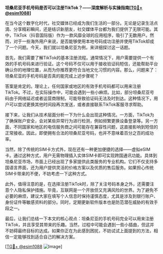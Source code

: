**坦桑尼亚手机号码是否可以注册TikTok？——深度解析与实操指南[[TG💪+ @esim1088](https://t.me/s/esim1088)]**

在当今这个数字化时代，社交媒体已经成为我们生活的一部分。无论是记录生活点滴、分享精彩瞬间，还是结识新朋友，社交媒体平台都为我们提供了无限可能。其中，TikTok（抖音国际版）作为一款风靡全球的应用程序，吸引了无数用户。然而，对于一些海外用户来说，是否能够使用本地号码成功注册并使用TikTok却成了一个问题。今天，我们就以坦桑尼亚为例，来详细探讨这一话题。

首先，我们需要了解TikTok的基本注册流程。通常情况下，用户需要提供一个有效的手机号码来进行验证。这个号码不仅可以用于接收验证码短信，还能帮助平台确认你的地理位置，从而为你推荐更符合当地文化习惯的内容。那么，问题来了：坦桑尼亚的手机号码是否真的能完成上述步骤呢？

答案是肯定的。理论上，任何国家或地区的有效手机号码都可以用来注册TikTok。不过，在实际操作中，可能会遇到一些小麻烦。比如，部分坦桑尼亚号码由于网络延迟或者运营商限制，可能导致验证码无法及时到达。这种情况下，用户可以尝试更换其他时间段再次发送，或者直接联系TikTok客服寻求帮助。

接下来，让我们从技术层面分析一下为什么会出现这种情况。一方面，TikTok为了确保账户安全，会对某些异常行为进行检测，例如频繁更换设备登录等。另一方面，不同国家和地区的电信服务商之间可能存在兼容性问题，这直接影响到短信的正常接收。因此，即使拥有合法的坦桑尼亚号码，也并不意味着百分之百的成功率。

当然，除了传统的SIM卡方式外，现在还有一种更加便捷的选择——虚拟eSIM卡。通过这种方式，用户无需物理插入实体SIM卡即可实现跨国通讯功能。具体到坦桑尼亚市场，市面上已经出现了多家提供此类服务的专业机构。它们不仅支持多国语言界面，还为用户提供灵活的价格方案以及优质的售后服务。如果担心传统SIM卡带来的不便，不妨考虑一下这种方式。

此外，值得注意的是，在选择注册TikTok时，除了关注号码本身之外，还需要注意个人隐私保护措施。毕竟，互联网是一个开放但又充满风险的世界。为了避免不必要的麻烦，建议大家在填写个人信息时保持谨慎态度，尤其是涉及到银行账户、身份证件等敏感资料的部分。同时，定期更新软件版本也是防范潜在威胁的有效手段之一。

最后，让我们总结一下本文的核心观点：坦桑尼亚的手机号码完全可以用来注册TikTok，并且享受其带来的乐趣。当然，过程中可能会遇到一些小插曲，但这并不妨碍最终目标的达成。如果你正在为此感到困扰，不妨试试上面提到的方法，相信一定能够找到适合自己的解决方案。

[[TG💪+ @esim1088](https://t.me/s/esim1088) ![Image](https://i.postimg.cc/4NQfJmqS/Snipaste-2025-05-13-00-14-12.png)]